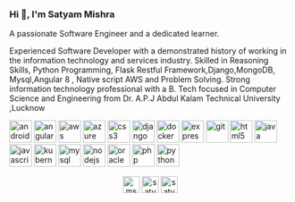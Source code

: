 ### Hi  👋, I'm Satyam Mishra

A passionate Software Engineer and a dedicated learner.

Experienced Software Developer with a demonstrated history of working in the information technology and services industry. Skilled in Reasoning Skills, Python Programming, Flask Restful Framework,Django,MongoDB, Mysql,Angular 8 , Native script AWS and Problem Solving. Strong information technology professional with a B. Tech focused in Computer Science and Engineering from  Dr. A.P.J Abdul Kalam Technical University ,Lucknow 

<p align="left"><img src="https://devicons.github.io/devicon/devicon.git/icons/android/android-original-wordmark.svg" alt="android" width="40" height="40"/> <img src="https://devicons.github.io/devicon/devicon.git/icons/angularjs/angularjs-original.svg" alt="angularjs" width="40" height="40"/> <img src="https://devicons.github.io/devicon/devicon.git/icons/amazonwebservices/amazonwebservices-original-wordmark.svg" alt="aws" width="40" height="40"/> <img src="https://www.vectorlogo.zone/logos/microsoft_azure/microsoft_azure-icon.svg" alt="azure" width="40" height="40"/> <img src="https://devicons.github.io/devicon/devicon.git/icons/css3/css3-original-wordmark.svg" alt="css3" width="40" height="40"/> <img src="https://devicons.github.io/devicon/devicon.git/icons/django/django-original.svg" alt="django" width="40" height="40"/> <img src="https://devicons.github.io/devicon/devicon.git/icons/docker/docker-original-wordmark.svg" alt="docker" width="40" height="40"/> <img src="https://devicons.github.io/devicon/devicon.git/icons/express/express-original-wordmark.svg" alt="express" width="40" height="40"/> <img src="https://www.vectorlogo.zone/logos/git-scm/git-scm-icon.svg" alt="git" width="40" height="40"/> <img src="https://devicons.github.io/devicon/devicon.git/icons/html5/html5-original-wordmark.svg" alt="html5" width="40" height="40"/> <img src="https://devicons.github.io/devicon/devicon.git/icons/java/java-original-wordmark.svg" alt="java" width="40" height="40"/> <img src="https://devicons.github.io/devicon/devicon.git/icons/javascript/javascript-original.svg" alt="javascript" width="40" height="40"/> <img src="https://www.vectorlogo.zone/logos/kubernetes/kubernetes-icon.svg" alt="kubernetes" width="40" height="40"/> <img src="https://devicons.github.io/devicon/devicon.git/icons/mysql/mysql-original-wordmark.svg" alt="mysql" width="40" height="40"/> <img src="https://devicons.github.io/devicon/devicon.git/icons/nodejs/nodejs-original-wordmark.svg" alt="nodejs" width="40" height="40"/> <img src="https://devicons.github.io/devicon/devicon.git/icons/oracle/oracle-original.svg" alt="oracle" width="40" height="40"/> <img src="https://devicons.github.io/devicon/devicon.git/icons/php/php-original.svg" alt="php" width="40" height="40"/> <img src="https://devicons.github.io/devicon/devicon.git/icons/python/python-original.svg" alt="python" width="40" height="40"/>

<p align="center">
<a href="https://twitter.com/msatyam832" target="blank"><img align="center" src="https://cdn.jsdelivr.net/npm/simple-icons@3.0.1/icons/twitter.svg" alt="msatyam832" height="30" width="30" /></a>
<a href="https://www.linkedin.com/in/satyam-mishra-a9095012b" target="blank"><img align="center" src="https://cdn.jsdelivr.net/npm/simple-icons@3.0.1/icons/linkedin.svg" alt="satyam mishra" height="30" width="30" /></a>
<a href="https://www.instagram.com/saatyammishra/" target="blank"><img align="center" src="https://cdn.jsdelivr.net/npm/simple-icons@3.0.1/icons/instagram.svg" alt="satyammmishra" height="30" width="30" /></a>
</p>
 
